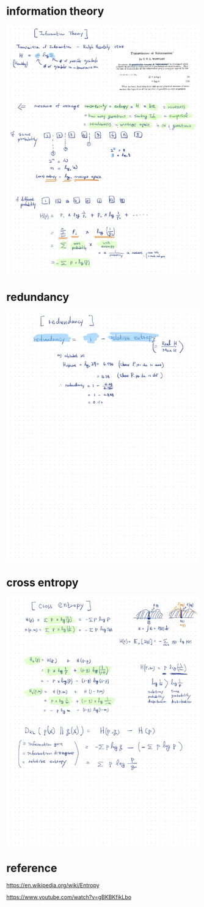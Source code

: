 # information theory  

![](./images/entropy01.jpg)



# redundancy

![](./images/entropy02.jpg)



# cross entropy

![](./images/entropy03.jpg)



# reference 

https://en.wikipedia.org/wiki/Entropy

https://www.youtube.com/watch?v=gBKBKfikLbo